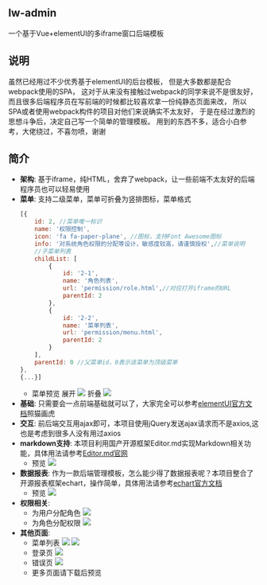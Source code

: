 ## lw-admin
一个基于Vue+elementUI的多iframe窗口后端模板

## 说明
虽然已经用过不少优秀基于elementUI的后台模板， 但是大多数都是配合webpack使用的SPA， 这对于从来没有接触过webpack的同学来说不是很友好， 而且很多后端程序员在写前端的时候都比较喜欢拿一份纯静态页面来改， 所以SPA或者使用webpack构件的项目对他们来说确实不太友好， 于是在经过激烈的思想斗争后，决定自己写一个简单的管理模板。 用到的东西不多，适合小白参考，大佬绕过，不喜勿喷，谢谢

## 简介
- **架构**: 基于iframe，纯HTML，舍弃了webpack，让一些前端不太友好的后端程序员也可以轻易使用
- **菜单**: 支持二级菜单，菜单可折叠为竖排图标，菜单格式
    ```javascript
    [{
        id: 2, //菜单唯一标识
        name: '权限控制',
        icon: 'fa fa-paper-plane', //图标，支持Font Awesome图标
        info: '对系统角色权限的分配等设计，敏感度较高，请谨慎授权',//菜单说明
        //子菜单列表
        childList: [
            {
                id: '2-1',
                name: '角色列表',
                url: 'permission/role.html',//对应打开iframe的URL
                parentId: 2
            },
            {
                id: '2-2',
                name: '菜单列表',
                url: 'permission/menu.html',
                parentId: 2
            }
        ],
        parentId: 0 //父菜单id，0表示该菜单为顶级菜单
    },
    {...}]
    ```
    - 菜单预览
    展开
    ![](https://s2.ax1x.com/2019/12/23/lShNRg.png)
    折叠
    ![](https://s2.ax1x.com/2019/12/23/lShrd0.png)
- **基础**: 只需要会一点前端基础就可以了，大家完全可以参考[elementUI官方文档](https://element.eleme.cn/2.0/#/zh-CN/component/installation)照猫画虎
- **交互**: 前后端交互用ajax即可，本项目使用jQuery发送ajax请求而不是axios,这也是考虑到很多人没有用过axios
- **markdown支持**: 本项目利用国产开源框架Editor.md实现Markdown相关功能，具体用法请参考[Editor.md官网](http://editor.md.ipandao.com/)
    - 预览
    ![](https://s2.ax1x.com/2019/12/23/lShsoV.png)
- **数据报表**: 作为一款后端管理模板，怎么能少得了数据报表呢？本项目整合了开源报表框架echart，操作简单，具体用法请参考[echart官方文档](https://www.echartsjs.com/zh/tutorial.html#5%20%E5%88%86%E9%92%9F%E4%B8%8A%E6%89%8B%20ECharts)
    - 预览
    ![](https://s2.ax1x.com/2019/12/23/lShcJU.png)
- **权限相关**: 
    - 为用户分配角色
    ![](https://s2.ax1x.com/2019/12/23/lShWQJ.png)
    - 为角色分配权限
    ![](https://s2.ax1x.com/2019/12/23/lSh5e1.png)
- **其他页面**:
    - 菜单列表
    ![](https://s2.ax1x.com/2019/12/23/lShIdx.png)
    ![](https://s2.ax1x.com/2019/12/23/lShHJO.png)
    - 登录页
    ![](https://s2.ax1x.com/2019/12/23/lShLSe.png)
    - 错误页
    ![](https://s2.ax1x.com/2019/12/23/lShOQH.png)
    - 更多页面请下载后预览
